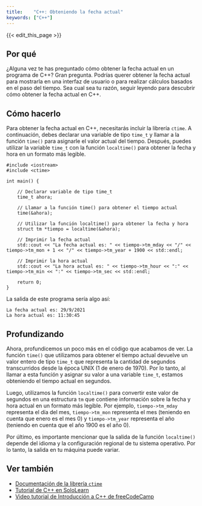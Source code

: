 ```yaml
---
title:    "C++: Obteniendo la fecha actual"
keywords: ["C++"]
---
```


{{< edit_this_page >}}

## Por qué

¿Alguna vez te has preguntado cómo obtener la fecha actual en un programa de C++? Gran pregunta. Podrías querer obtener la fecha actual para mostrarla en una interfaz de usuario o para realizar cálculos basados en el paso del tiempo. Sea cual sea tu razón, seguir leyendo para descubrir cómo obtener la fecha actual en C++.

## Cómo hacerlo

Para obtener la fecha actual en C++, necesitarás incluir la librería `ctime`. A continuación, debes declarar una variable de tipo `time_t` y llamar a la función `time()` para asignarle el valor actual del tiempo. Después, puedes utilizar la variable `time_t` con la función `localtime()` para obtener la fecha y hora en un formato más legible.

```
#include <iostream>
#include <ctime>

int main() {

    // Declarar variable de tipo time_t
    time_t ahora;

    // Llamar a la función time() para obtener el tiempo actual
    time(&ahora);

    // Utilizar la función localtime() para obtener la fecha y hora
    struct tm *tiempo = localtime(&ahora);

    // Imprimir la fecha actual
    std::cout << "La fecha actual es: " << tiempo->tm_mday << "/" << tiempo->tm_mon + 1 << "/" << tiempo->tm_year + 1900 << std::endl;

    // Imprimir la hora actual
    std::cout << "La hora actual es: " << tiempo->tm_hour << ":" << tiempo->tm_min << ":" << tiempo->tm_sec << std::endl;

    return 0;
}
```

La salida de este programa sería algo así:

```
La fecha actual es: 29/9/2021
La hora actual es: 11:30:45
```

## Profundizando

Ahora, profundicemos un poco más en el código que acabamos de ver. La función `time()` que utilizamos para obtener el tiempo actual devuelve un valor entero de tipo `time_t` que representa la cantidad de segundos transcurridos desde la época UNIX (1 de enero de 1970). Por lo tanto, al llamar a esta función y asignar su valor a una variable `time_t`, estamos obteniendo el tiempo actual en segundos.

Luego, utilizamos la función `localtime()` para convertir este valor de segundos en una estructura `tm` que contiene información sobre la fecha y hora actual en un formato más legible. Por ejemplo, `tiempo->tm_mday` representa el día del mes, `tiempo->tm_mon` representa el mes (teniendo en cuenta que enero es el mes 0) y `tiempo->tm_year` representa el año (teniendo en cuenta que el año 1900 es el año 0).

Por último, es importante mencionar que la salida de la función `localtime()` depende del idioma y la configuración regional de tu sistema operativo. Por lo tanto, la salida en tu máquina puede variar.

## Ver también

- [Documentación de la librería `ctime`](https://www.cplusplus.com/reference/ctime/)
- [Tutorial de C++ en SoloLearn](https://www.sololearn.com/learning/1051)
- [Video tutorial de Introducción a C++ de freeCodeCamp](https://www.youtube.com/watch?v=vLnPwxZdW4Y)